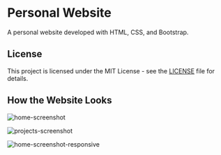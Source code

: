 # Personal Website

A personal website developed with HTML, CSS, and Bootstrap.

## License

This project is licensed under the MIT License - see the [LICENSE](LICENSE) file for details.

## How the Website Looks

![home-screenshot](https://github.com/user-attachments/assets/55ba4d75-7077-4d5b-ba80-80c8c197bea7)

![projects-screenshot](https://github.com/user-attachments/assets/864d2822-2e36-43ff-884b-ac4640d2c01e)

![home-screenshot-responsive](https://github.com/user-attachments/assets/a110152b-2a5f-4c8f-94d8-3d01ca551e6f)
